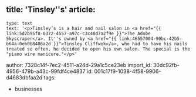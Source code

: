 title: 'Tinsley''s'
article:
  -
    type: text
    text: '<p>Tinsley’s is a hair and nail salon in <a href="{{ link:5d2b95f8-0372-4557-a97c-c3c40d7a2f9e }}">The Adobe Skyscraper</a>. It''s owned by <a href="{{ link:46557004-90bc-42b5-b64a-0eb0b8486a2d }}">Tinsley Cliffwok</a>, who had to have his nails treated so often, he decided to open his own salon. The special is the "piano wire manicure."</p>'
author: 7328c14f-7ec2-4511-a24d-29a1c5ce23eb
import_id: 30dc92fb-4956-479b-a43c-99fdf4ce4837
id: 001c17f9-1038-4f58-9906-d4683dbfaa2d
tags:
  - businesses
